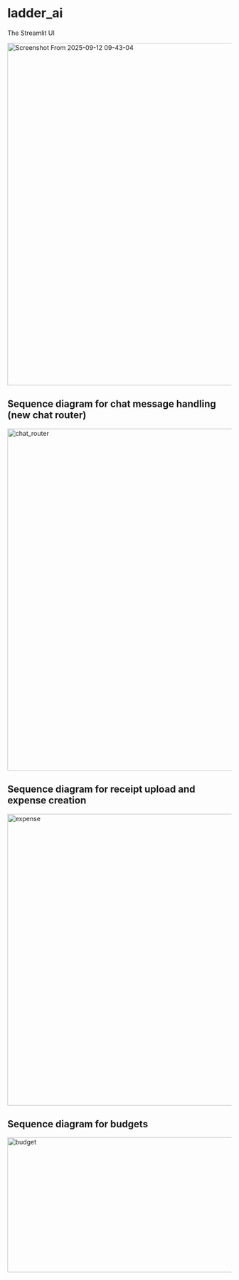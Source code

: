 # ladder_ai

The Streamlit UI

<img width="1366" height="768" alt="Screenshot From 2025-09-12 09-43-04" src="https://github.com/user-attachments/assets/a8dcfd2f-7f2a-4393-b739-746df6c684de" />


## Sequence diagram for chat message handling (new chat router)


<img width="902" height="767" alt="chat_router" src="https://github.com/user-attachments/assets/0127c58e-c715-4eb4-9467-38cfdeddc498" />


## Sequence diagram for receipt upload and expense creation

<img width="1259" height="654" alt="expense" src="https://github.com/user-attachments/assets/bbdc0a5d-2de6-4c62-9607-99bf7d067db5" />

## Sequence diagram for budgets

<img width="1293" height="303" alt="budget" src="https://github.com/user-attachments/assets/925a3b8c-e835-41d9-a932-1bef230bec45" />
